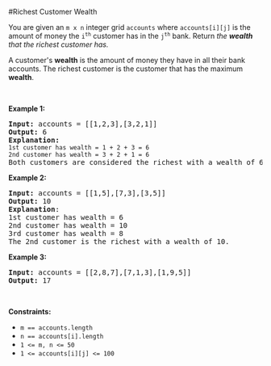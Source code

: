 #Richest Customer Wealth
<p>You are given an <code>m x n</code> integer grid <code>accounts</code> where <code>accounts[i][j]</code> is the amount of money the <code>i​​​​​<sup>​​​​​​th</sup>​​​​</code> customer has in the <code>j​​​​​<sup>​​​​​​th</sup></code>​​​​ bank. Return<em> the <strong>wealth</strong> that the richest customer has.</em></p>
<p>A customer's <strong>wealth</strong> is the amount of money they have in all their bank accounts. The richest customer is the customer that has the maximum <strong>wealth</strong>.</p>
<p> </p>
<p><strong class="example">Example 1:</strong></p>
<pre><strong>Input:</strong> accounts = [[1,2,3],[3,2,1]]
<strong>Output:</strong> 6
<strong>Explanation</strong><strong>:</strong>
<code>1st customer has wealth = 1 + 2 + 3 = 6
</code><code>2nd customer has wealth = 3 + 2 + 1 = 6
</code>Both customers are considered the richest with a wealth of 6 each, so return 6.
</pre>
<p><strong class="example">Example 2:</strong></p>
<pre><strong>Input:</strong> accounts = [[1,5],[7,3],[3,5]]
<strong>Output:</strong> 10
<strong>Explanation</strong>: 
1st customer has wealth = 6
2nd customer has wealth = 10 
3rd customer has wealth = 8
The 2nd customer is the richest with a wealth of 10.</pre>
<p><strong class="example">Example 3:</strong></p>
<pre><strong>Input:</strong> accounts = [[2,8,7],[7,1,3],[1,9,5]]
<strong>Output:</strong> 17
</pre>
<p> </p>
<p><strong>Constraints:</strong></p>
<ul>
<li><code>m == accounts.length</code></li>
<li><code>n == accounts[i].length</code></li>
<li><code>1 &lt;= m, n &lt;= 50</code></li>
<li><code>1 &lt;= accounts[i][j] &lt;= 100</code></li>
</ul>
